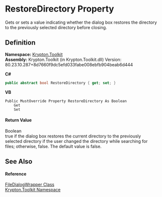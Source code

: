 # RestoreDirectory Property


Gets or sets a value indicating whether the dialog box restores the directory to the previously selected directory before closing.



## Definition
**Namespace:** <a href="79d2eac2-21f4-54ff-7552-b20c33c30600.md">Krypton.Toolkit</a>  
**Assembly:** Krypton.Toolkit (in Krypton.Toolkit.dll) Version: 80.23.10.287+8d7660f9dc5efd033fabe008ebfb904beab6d444

**C#**
``` C#
public abstract bool RestoreDirectory { get; set; }
```
**VB**
``` VB
Public MustOverride Property RestoreDirectory As Boolean
	Get
	Set
```



#### Return Value
Boolean  
true if the dialog box restores the current directory to the previously selected directory if the user changed the directory while searching for files; otherwise, false. The default value is false.

## See Also


#### Reference
<a href="eec64c5e-c86e-9628-c49c-0f686fc764d7.md">FileDialogWrapper Class</a>  
<a href="79d2eac2-21f4-54ff-7552-b20c33c30600.md">Krypton.Toolkit Namespace</a>  
